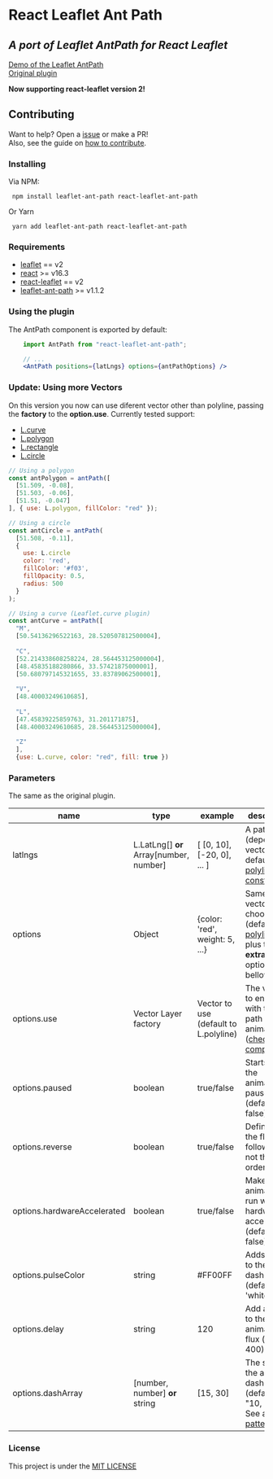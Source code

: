 # React Leaflet Ant Path

## *A port of Leaflet AntPath for React Leaflet* 
[Demo of the Leaflet AntPath](http://rubenspgcavalcante.github.io/leaflet-ant-path)  
[Original plugin](https://github.com/rubenspgcavalcante/leaflet-ant-path/)  

**Now supporting react-leaflet version 2!**

## Contributing
Want to help? Open a [issue](https://github.com/rubenspgcavalcante/react-leaflet-ant-path/issues) or make a PR!  
Also, see the guide on [how to contribute](/.github/contributing.md).

### Installing
Via NPM:
```
 npm install leaflet-ant-path react-leaflet-ant-path
```
Or Yarn
```
 yarn add leaflet-ant-path react-leaflet-ant-path
```

### Requirements
  - [leaflet](https://www.npmjs.com/package/leaflet) == v2
  - [react](https://www.npmjs.com/package/react) >= v16.3
  - [react-leaflet](https://www.npmjs.com/package/react-leaflet) == v2
  - [leaflet-ant-path](https://www.npmjs.com/package/leaflet-ant-path) >= v1.1.2
    

### Using the plugin
The AntPath component is exported by default:  

```jsx
    import AntPath from "react-leaflet-ant-path";

    // ...
    <AntPath positions={latLngs} options={antPathOptions} />    
```

### Update: Using more Vectors
On this version you now can use diferent vector other than polyline, passing the **factory** to the **option.use**.
Currently tested support:
 - [L.curve](https://github.com/elfalem/Leaflet.curve)
 - [L.polygon](https://leafletjs.com/reference-1.3.4.html#polygon)
 - [L.rectangle](https://leafletjs.com/reference-1.3.4.html#rectangle)
 - [L.circle](https://leafletjs.com/reference-1.3.4.html#circle)

```javascript
// Using a polygon
const antPolygon = antPath([
  [51.509, -0.08],
  [51.503, -0.06],
  [51.51, -0.047]
], { use: L.polygon, fillColor: "red" });

// Using a circle
const antCircle = antPath(
  [51.508, -0.11],
  {
    use: L.circle
    color: 'red',
    fillColor: '#f03',
    fillOpacity: 0.5,
    radius: 500
  }
);

// Using a curve (Leaflet.curve plugin)
const antCurve = antPath([
  "M",
  [50.54136296522163, 28.520507812500004],
  
  "C",
  [52.214338608258224, 28.564453125000004],
  [48.45835188280866, 33.57421875000001],
  [50.680797145321655, 33.83789062500001],
  
  "V",
  [48.40003249610685],
  
  "L",
  [47.45839225859763, 31.201171875],
  [48.40003249610685, 28.564453125000004],
  
  "Z"
  ],
  {use: L.curve, color: "red", fill: true })
```

### Parameters
The same as the original plugin.

| name                        | type                                      | example                               | description                                                                                                                                              |
| --------------------------- | ----------------------------------------- | ------------------------------------- | -------------------------------------------------------------------------------------------------------------------------------------------------------- |
| latlngs                     | L.LatLng[] **or** Array\[number, number\] | \[ \[0, 10\], \[-20, 0\], ... \]      | A path (depends on vector used, default as in [polyline constructor](http://leafletjs.com/reference.html#polyline) )                                     |
| options                     | Object                                    | {color: 'red', weight: 5, ...}        | Same as the vector choosen (default to [polyline](http://leafletjs.com/reference.html#polyline-options) ) plus the **extra** options bellow              |
| options.use                 | Vector Layer factory                      | Vector to use (default to L.polyline) | The vector to enhance with the ant-path animation ([check the compatibilty](#update-using-more-vectors))                                                 |
| options.paused              | boolean                                   | true/false                            | Starts with the animation paused (default: false)                                                                                                        |
| options.reverse             | boolean                                   | true/false                            | Defines if the flow follows or not the path order                                                                                                        |
| options.hardwareAccelerated | boolean                                   | true/false                            | Makes the animation run with hardware acceleration (default: false)                                                                                      |
| options.pulseColor          | string                                    | #FF00FF                               | Adds a color to the dashed flux (default: 'white')                                                                                                       |
| options.delay               | string                                    | 120                                   | Add a delay to the animation flux (default: 400)                                                                                                         |
| options.dashArray           | [number, number] **or** string            | [15, 30]                              | The size of the animated dashes (default: "10, 20"). See also [the pattern](https://developer.mozilla.org/en-US/docs/Web/SVG/Attribute/stroke-dasharray) |

### License
This project is under the [MIT LICENSE](http://opensource.org/licenses/MIT)